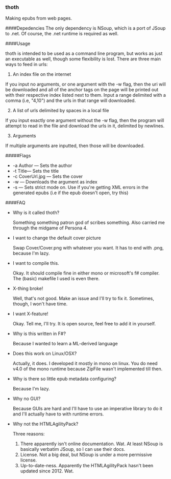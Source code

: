 ### thoth
Making epubs from web pages.

####Depedencies
The only dependency is NSoup, which is a port of JSoup to .net. Of course, the .net runtime is required as well.

####Usage

thoth is intended to be used as a command line program, but works as just an executable as well, though some flexibility is lost. There are three main ways to feed in urls:

1. An index file on the internet

  If you input no arguments, or one argument with the -w flag, then the uri will be downloaded and all of the anchor tags on the page will be printed out with their respective index listed next to them. Input a range delimited with a comma (i.e, "4,10") and the urls in that range will downloaded.
  
2. A list of urls delimited by spaces in a local file

  If you input exactly one argument without the -w flag, then the program will attempt to read in the file and download the urls in it, delimited by newlines.

3. Arguments

  If multiple arguments are inputted, then those will be downloaded. 
  
#####Flags

* -a Author — Sets the author
* -t Title— Sets the title
* -c CoverUrl.jpg — Sets the cover
* -w — Downloads the argument as index
* -s — Sets strict mode on. Use if you're getting XML errors in the generated epubs (i.e if the epub doesn't open, try this)

####FAQ

* Why is it called thoth?

    Something something patron god of scribes something. Also carried me through the midgame of Persona 4. 

* I want to change the default cover picture

    Swap Cover/Cover.png with whatever you want. It has to end with .png, because I'm lazy.

* I want to compile this.

  Okay. It should compile fine in either mono or microsoft's f# compiler. The (basic) makefile I used is even there.
  
* X-thing broke!

  Well, that's not good. Make an issue and I'll try to fix it. Sometimes, though, I won't have time.

* I want X-feature!
  
  Okay. Tell me, I'll try. It is open source, feel free to add it in yourself.
  
* Why is this written in F#?
  
  Because I wanted to learn a ML-derived language

* Does this work on Linux/OSX?

  Actually, it does. I developed it mostly in mono on linux. You do need v4.0 of the mono runtime because ZipFile wasn't implemented till then.
  
* Why is there so little epub metadata configuring?

  Because I'm lazy.
  
* Why no GUI?

  Because GUIs are hard and I'll have to use an imperative library to do it and I'll actually have to with runtime errors.
  
* Why not the HTMLAgilityPack?

  Three reasons:
    1. There apparently isn't online documentation. Wat. At least NSoup is basically verbatim JSoup, so I can use their docs.
    2. License. Not a big deal, but NSoup is under a more permissive license.
    3. Up-to-date-ness. Apparently the HTMLAgilityPack hasn't been updated since 2012. Wat.
    





